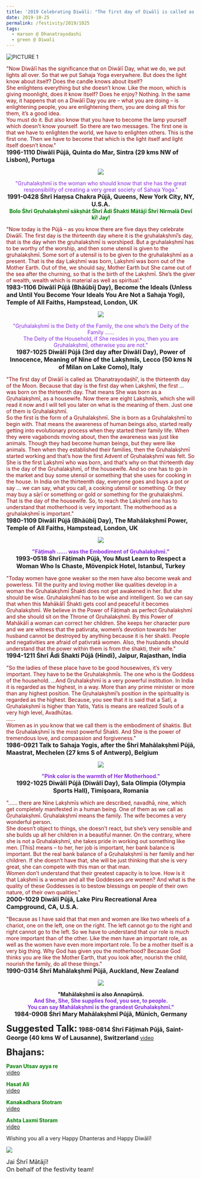 ```yaml
---
title: '2019 Celebrating Diwālī: "The first day of Diwālī is called as ‘Dhanatrayodaśhī’" (Dhanteras)'
date: 2019-10-25
permalink: /festivity/2019/1025
tags:
  - maroon @ Dhanatrayodashi
  - green @ Diwali
---
```


![PICTURE 1](/images/image1.png)

<p>
<font color="DarkRed">"Now Diwālī has the significance that on Diwālī Day, what we do, we put lights all over. So that we put Sahaja Yoga everywhere. But does the light know about itself? Does the candle knows about itself?<br>
She enlightens everything but she doesn’t know. Like the moon, which is giving moonlight, does it know itself? Does he enjoy? Nothing. In the same way, it happens that on a Diwālī Day you are – what you are doing – is enlightening people, you are enlightening them, you are doing all this for them, it’s a good idea.<br>
You must do it. But also know that you have to become the lamp yourself which doesn’t know yourself. So there are two messages. The first one is that we have to enlighten the world, we have to enlighten others. This is the first one. Then we have to become that which is the light itself and light itself doesn’t know."</font><br>
<font size="+0"><b>1996-1110 Diwālī Pūjā, Quinta do Mar, Sintra (29 kms NW of Lisbon), Portuga</b></font>
</p>

<div style="text-align: center"><img src="https://pub-1e517d8c73a64c9c82977d676b1fff72.r2.dev/image218.png" /></div>

<p style="text-align:center;">
<font color="BlueViolet">"Gṛuhalakṣhmī is the woman who should know that she has the great responsibility of creating a very great society of Sahaja Yoga."</font><br>
<font size="+0"><b>1991-0428 Śhrī Haṃsa Chakra Pūjā, Queens, New York City, NY, U.S.A.</b></font><br>
<font color="Green"><b>Bolo Śhrī Gṛuhalakṣhmī sākṣhāt Śhrī Ādi Śhakti Mātājī Śhrī Nirmalā Devī kī! Jay!</b></font>
</p>

<p>
<font color="DarkRed">"Now today is the Pūjā – as you know there are five days they celebrate Diwālī. The first day is the thirteenth day where it is the gṛuhalakṣhmī’s day, that is the day when the gṛuhalakṣhmī is worshiped. But a gṛuhalakṣhmī has to be worthy of the worship, and then some utensil is given to the gṛuhalakṣhmī. Some sort of a utensil is to be given to the gṛuhalakṣhmī as a present. That is the day Lakṣhmī was born, Lakṣhmī was born out of the Mother Earth. Out of the, we should say, Mother Earth but She came out of the sea after the churning, so that is the birth of the Lakṣhmī. She’s the giver of wealth, wealth which is material as well as spiritual."</font><br>
<font size="+0"><b>1983-1106 Diwālī Pūjā (Bhāūbīj Day), Become the Ideals (Unless and Until You Become Your Ideals You Are Not a Sahaja Yogi), Temple of All Faiths, Hampstead, London, UK</b></font>
</p>

<div style="text-align: center"><img src="/images/image219.png" /></div>

<p style="text-align:center;">
<font color="BlueViolet">"Gṛuhalakṣhmī is the Deity of the Family, the one who’s the Deity of the Family ...... <br>
The Deity of the Household, if She resides in you, then you are Gṛuhalakṣhmī, otherwise you are not."</font><br>
<font size="+0"><b>1987-1025 Diwālī Pūjā (3rd day after Diwālī Day), Power of Innocence, Meaning of Nine of the Lakṣhmīs, Lecco (50 kms N of Milan on Lake Como), Italy</b></font>
</p>

<p>
<font color="DarkRed">"The first day of Diwālī is called as ‘Dhanatrayodaśhī’, is the thirteenth day of the Moon. Because that day is the first day when Lakṣhmī, the first ... was born on the thirteenth day. That means She was born as a Gṛuhalakṣhmī, as a housewife. Now there are eight Lakṣhmīs, which she will read it now and I will tell you later on what is the meaning of them. Just one of them is Gṛuhalakṣhmī.<br>
So the first is the form of a Gṛuhalakṣhmī. She is born as a Gṛuhalakṣhmī to begin with. That means the awareness of human beings also, started really getting into evolutionary process when they started their family life. When they were vagabonds moving about, then the awareness was just like animals. Though they had become human beings, but they were like animals. Then when they established their families, then the Gṛuhalakṣhmī started working and that’s how the first Advent of Gṛuhalakṣhmī was felt. So She is the first Lakṣhmī who was born, and that’s why on that thirteenth day is the day of the Gṛuhalakṣhmī, of the housewife. And so one has to go in the market and buy some utensil or something that she uses for cooking in the house. In India on the thirteenth day, everyone goes and buys a pot or say ... we can say,
what you call, a cooking utensil or something. Or they may buy a sāṛī or something or gold or something for the gṛuhalakṣhmī. That is the day of the housewife. So, to reach the Lakṣhmī one has to understand that motherhood is very important. The motherhood as a gṛuhalakṣhmī is important."</font><br>
<font size="+0"><b>1980-1109 Diwālī Pūjā (Bhāūbīj Day), The Mahālakṣhmī Power, Temple of All Faiths, Hampstead, London, UK</b></font>
</p>

<div style="text-align: center"><img src="/images/image220.png" /></div>

<p style="text-align:center;">
<font color="BlueViolet"><b>"Fāṭimah ...... was the Embodiment of Gṛuhalakṣhmī."</b></font><br>
<font size="+0"><b>1993-0518 Śhrī Fāṭimah Pūjā, You Must Learn to Respect a Woman Who Is Chaste, Mövenpick Hotel, Istanbul, Turkey</b></font>
</p>

<p>
<font color="DarkRed">"Today women have gone weaker so the men have also become weak and powerless. Till the purity and loving mother like qualities develop in a woman the Gṛuhalakṣhmī Śhakti does not get awakened in her. But she should be wise. Gṛuhalakṣhmī has to be wise and intelligent. So we can say that when this Mahākālī Śhakti gets cool and peaceful it becomes Gṛuhalakṣhmī.
We believe in the Power of Fāṭimah as perfect Gṛuhalakṣhmī and she should sit on the Throne of Gṛuhalakṣhmī. By this Power of Mahākālī a woman can correct her children. She keeps her character pure and we are witness that the pativrata, women’s devotion towards her husband cannot be destroyed by anything because it is her śhakti. People and negativities are afraid of pativratā women. Also, the husbands should understand that the power within them is from the śhakti, their wife."</font><br>
<font size="+0"><b>1994-1211 Śhrī Ādi Śhakti Pūjā (Hindi), Jaipur, Rajasthan, India</b></font>
</p>

<p>
<font color="DarkRed">"So the ladies of these place have to be good housewives, it’s very important. They have to be the Gṛuhalakṣhmīs. The one who is the Goddess of the household.
...And Gṛuhalakṣhmī is a very powerful institution. In India it is regarded as the highest, in a way. More than any prime minister or more than any highest position. The Gṛuhalakṣhmī’s position in the spirituality is regarded as the highest. Because, you see that it is said that a Satī, a Gṛuhalakṣhmī is higher than Yatis, Yatis is means are realized Souls of a very high level, Avadhūtas.<br>
......<br>
Women as in you know that we call them is the embodiment of śhaktis. But the Gṛuhalakṣhmī is the most powerful Śhakti. And She is the power of tremendous love, and compassion and forgiveness."</font><br>
<font size="+0"><b>1986-0921 Talk to Sahaja Yogis, after the Śhrī Mahālakṣhmī Pūjā, Maastrat, Mechelen (27 kms S of Antwerp), Belgium</b></font>
</p>

<div style="text-align: center"><img src="/images/image221.png" /></div>

<p style="text-align:center;">
<font color="BlueViolet"><b>"Pink color is the warmth of Her Motherhood."</b></font><br>
<font size="+0"><b>1992-1025 Diwālī Pūjā (Diwālī Day), Sala Olimpia (Olympia Sports Hall), Timişoara, Romania</b></font>
</p>

<p>
<font color="DarkRed">"...... there are Nine Lakṣhmīs which are described, navadhā, nine, which get completely manifested in a human being. One of them as we call as Gṛuhalakṣhmī. Gṛuhalakṣhmī means the family. The wife becomes a very wonderful person.<br>
She doesn’t object to things, she doesn’t react, but she’s very sensible and she builds up all her children in a beautiful manner. On the contrary, where she is not a Gṛuhalakṣhmī, she takes pride in working out something like men. [This] means – to her, her job is important, her bank balance is important. But the real bank balance of a Gṛuhalakṣhmī is her family and her children. If she doesn’t have that, she will be just thinking that she is very great, she can compete with this man or that man.<br>
Women don’t understand that their greatest capacity is to love. How is it that Lakṣhmī is a woman and all the Goddesses are women? And what is the quality of these Goddesses is to bestow blessings on people of their own nature, of their own qualities."</font><br>
<font size="+0"><b>2000-1029 Diwālī Pūjā, Lake Piru Recreational Area Campground, CA, U.S.A.</b></font>
</p>

<p>
<font color="DarkRed">"Because as I have said that that men and women are like two wheels of a chariot, one on the left, one on the right. The left cannot go to the right and right cannot go to the left. So we have to understand that our role is much more important than of the other. Like the men have an important role, as well as the women have even more important role. To be a mother itself is a very big thing. Why God has given you the motherhood? Because God thinks you are like the Mother Earth, that you look after, nourish the child, nourish the family, do all these things."</font><br>
<font size="+0"><b>1990-0314 Śhrī Mahālakṣhmī Pūjā, Auckland, New Zealand</b></font>
</p>

<div style="text-align: center"><img src="/images/image222.png" /></div>

<p style="text-align:center;">
<b>"Mahālakṣhmī is also Annapūrṇā.</b><br>
<font color="BlueViolet"><b>And She, She, She supplies food, you see, to people.<br>
You can say Mahālakṣhmī is the grandest Gṛuhalakṣhmī."</b></font><br>
<font size="+0"><b>1984-0908 Śhrī Mary Mahālakṣhmī Pūjā, Münich, Germany</b></font>
</p>

<font size="+2"><b>Suggested Talk:</b></font> 
<font size="+0"><b>1988-0814 Śhrī Fāṭimah Pūjā, Saint-George (40 kms W of Lausanne), Switzerland</b></font>
<a href="https://www.youtube.com/watch?v=tApTAClPmck"> video</a><br>

<font size="+2"><b>Bhajans:</b></font>

<p>
<font color="green"><b>Pavan Utsav ayya re</b></font><br>
<a href="https://seven-teams.github.io/Videos_Links.html"> video</a><br>
</p>

<p>
<font color="green"><b>Hasat Ali</b></font><br>
<a href="https://seven-teams.github.io/Videos_Links.html">video</a>
</p>

<p>
<font color="green"><b>Kanakadhara Stotram</b></font><br>
<a href="https://seven-teams.github.io/Videos_Links.html">video</a>
</p>
 
<p>
<font color="green"><b>Ashta Laxmi Storam</b></font><br>
<a href="https://www.youtube.com/watch?v=5kcw39qFWZ8">video</a> 
</p>

<p>
Wishing you all a very Happy Dhanteras and Happy Diwālī!
</p>


<div style="text-align: left"><img src="/images/image223.png" /></div>

<p>
<font size="+0">Jai Śhrī Mātājī!<br>
On behalf of the festivity team!</font>
</p>